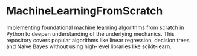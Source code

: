 # MachineLearningFromScratch
Implementing foundational machine learning algorithms from scratch in Python to deepen understanding of the underlying mechanics. This repository covers popular algorithms like linear regression, decision trees, and Naive Bayes without using high-level libraries like scikit-learn.
